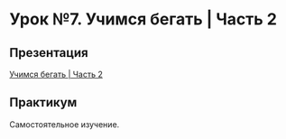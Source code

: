 # Урок №7. Учимся бегать | Часть 2

## Презентация

[Учимся бегать | Часть 2](https://www.dropbox.com/s/ltdqmndwtyg10xs/%D0%A3%D1%87%D0%B8%D0%BC%D1%81%D1%8F%20%D0%B1%D0%B5%D0%B3%D0%B0%D1%82%D1%8C%20%7C%20%D0%A7%D0%B0%D1%81%D1%82%D1%8C%202.pdf)

## Практикум

Самостоятельное изучение.

